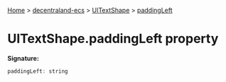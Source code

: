 [Home](./index) &gt; [decentraland-ecs](./decentraland-ecs.md) &gt; [UITextShape](./decentraland-ecs.uitextshape.md) &gt; [paddingLeft](./decentraland-ecs.uitextshape.paddingleft.md)

# UITextShape.paddingLeft property


**Signature:**
```javascript
paddingLeft: string
```
